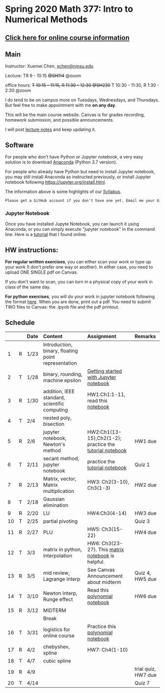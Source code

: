 # Spring 2020 Math 377: Intro to Numerical Methods
## [Click here for online course information](onlinecourse.md)
## Main
Instructor: Xuemei Chen, xchen@nmsu.edu

Lecture: TR 9 - 10:15 ~~@SH114~~ @zoom

office hours: ~~T 10:15 - 11:15, R 11:30 - 12:30 @SH230~~ T 10:30 - 11:30, R 1:30 - 2:30 @zoom

I do tend to be on campus more on Tuesdays, Wednesdays, and Thursdays. But feel free to make appointment with me **on any day**. 

This will be the main course website. Canvas is for grades recording, homework submission, and possible announcements.

I will post [lecture notes](NumericalMethods20.pdf) and keep updating it.

## Software
For people who don't have Python or Jupyter notebook, a very easy solution is to download [Anaconda](https://www.anaconda.com/distribution/) (Python 3.7 version). 

For people who already have Python but need to install Jupyter notebook, you may still install Anaconda as instructed previously, or install Jupyter notebook following https://jupyter.org/install.html.

The information above is some highlights of our [Syllabus](2020SprMath377_syllabus.pdf).

```diff
Please get a GitHub account if you don't have one yet. Email me your GitHub username.
```

### Jupyter Notebook
Once you have installed Jupyte Notebook, you can launch it using Anaconda, or you can simply execute "jupyter notebook" in the command line. Here is a [tutorial](https://towardsdatascience.com/a-beginners-tutorial-to-jupyter-notebooks-1b2f8705888a) that I found online. 

## HW instructions:

**For regular written exercises**, you can either scan your work or type up your work (I don't prefer one way or another). In either case, you need to upload ONE SINGLE pdf on Canvas. 

If you don't want to scan, you can turn in a physical copy of your work in class of the same day.

**For python exercises**, you will do your work in jupyter notebook following the format [here](https://nbviewer.jupyter.org/github/Numerical-Analysis/Spr2020Math377/blob/master/nbs/HW2-CHEN.ipynb). When you are done, print out a pdf. You need to submit TWO files to Canvas: the .ipynb file and the pdf printout.

## Schedule 

||  |Date|Content|Assignment|Remarks|
|:---|:---|:---| :---  | :---  | :---  |
|1|R|1/23|Introduction, binary, floating point representation||||
|2|T|1/28|binary, rounding, machine epsilon|[Getting started with Jupyter notebook](https://towardsdatascience.com/a-beginners-tutorial-to-jupyter-notebooks-1b2f8705888a)||
|3|R|1/30|addition, IEEE standard, scientific computing|HW1:Ch1:1-11, read this [notebook](https://nbviewer.jupyter.org/github/Numerical-Analysis/Spr2020Math377/blob/master/nbs/Tutorial.ipynb)||
|4|T|2/4|nested poly, bisection|||
|5|R|2/6|jupyter notebook, Newton's method|HW2:Ch1(13-15),Ch2(1-2); practice the [tutorial notebook](https://github.com/Numerical-Analysis/Spr2020Math377/blob/master/nbs/Tutorial.ipynb)|HW1 due|
|6|T|2/11|secant method, jupyter notebook|practice the [tutorial notebook](https://github.com/Numerical-Analysis/Spr2020Math377/blob/master/nbs/Tutorial.ipynb)|Quiz 1|
|7|R|2/13|Matrix, vector, Matrix multiplication|HW3: Ch2(3-10), Ch3(1-3)|HW2 due|
|8|T|2/18|Gaussian elimination|||
|9|R|2/20|LU|HW4:Ch3(4-14)|HW3 due|
|10|T|2/25|partial pivoting||Quiz 3|
|11|R|2/27|PLU|HW5: Ch3(15-22)|HW4 due|
|12|T|3/3|matrix in python, interpolation|HW6: Ch3(23-27). This [matrix notebook](https://github.com/Numerical-Analysis/Spr2020Math377/blob/master/nbs/matrix.ipynb) is helpful.||
|13|R|3/5|mid review, Lagrange Interp|See Canvas Announcement about midterm|Quiz 4, HW5 due|
|14|T|3/10|Newton Interp, Runge effect|Read this [polynomial notebook](https://github.com/Numerical-Analysis/Spr2020Math377/blob/master/nbs/PolyInterp.ipynb)|HW6 due|
|15|R|3/12|MIDTERM|||
||||Break|||
|16|T|3/31|logistics for online course|Practice this [polynomial notebook](/nbs/PolyInterp.ipynb)||
|17|R|4/2|chebyshev, spline|HW7: Ch4(1-10)||
|18|T|4/7|cubic spline|||
|19|R|4/9|||trial quiz, HW7 due|
|20|T|4/14|||Quiz 7|



